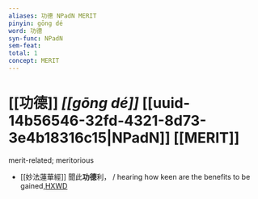 ```yaml
---
aliases: 功德 NPadN MERIT
pinyin: gōng dé
word: 功德
syn-func: NPadN
sem-feat: 
total: 1
concept: MERIT 
---
```

# [[功德]] *[[gōng dé]]*  [[uuid-14b56546-32fd-4321-8d73-3e4b18316c15|NPadN]] [[MERIT]]
merit-related; meritorious
 - [[妙法蓮華經]] 聞此**功德**利， / hearing how keen are the benefits to be gained,[HXWD](https://hxwd.org/textview.html?location=KR6d0001_T_006-0052c.1)